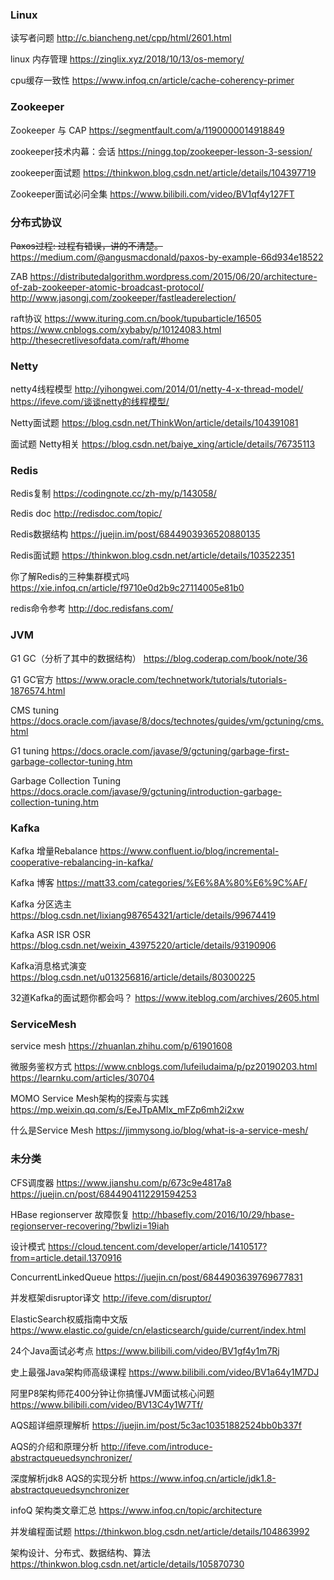 ### Linux

读写者问题
http://c.biancheng.net/cpp/html/2601.html

linux 内存管理
https://zinglix.xyz/2018/10/13/os-memory/

cpu缓存一致性
https://www.infoq.cn/article/cache-coherency-primer



### Zookeeper 

Zookeeper 与 CAP
https://segmentfault.com/a/1190000014918849

zookeeper技术内幕：会话
https://ningg.top/zookeeper-lesson-3-session/

zookeeper面试题
https://thinkwon.blog.csdn.net/article/details/104397719

Zookeeper面试必问全集
https://www.bilibili.com/video/BV1qf4y127FT

### 分布式协议

~~Paxos过程: 过程有错误，讲的不清楚。~~
https://medium.com/@angusmacdonald/paxos-by-example-66d934e18522

ZAB
https://distributedalgorithm.wordpress.com/2015/06/20/architecture-of-zab-zookeeper-atomic-broadcast-protocol/
http://www.jasongj.com/zookeeper/fastleaderelection/



raft协议
https://www.ituring.com.cn/book/tupubarticle/16505
https://www.cnblogs.com/xybaby/p/10124083.html
http://thesecretlivesofdata.com/raft/#home



### Netty

netty4线程模型
http://yihongwei.com/2014/01/netty-4-x-thread-model/
https://ifeve.com/谈谈netty的线程模型/

Netty面试题
https://blog.csdn.net/ThinkWon/article/details/104391081

面试题 Netty相关
https://blog.csdn.net/baiye_xing/article/details/76735113

### Redis

Redis复制
https://codingnote.cc/zh-my/p/143058/

Redis doc
http://redisdoc.com/topic/



Redis数据结构
https://juejin.im/post/6844903936520880135

Redis面试题
https://thinkwon.blog.csdn.net/article/details/103522351

你了解Redis的三种集群模式吗
https://xie.infoq.cn/article/f9710e0d2b9c27114005e81b0

redis命令参考
http://doc.redisfans.com/



### JVM

G1 GC（分析了其中的数据结构）
https://blog.coderap.com/book/note/36



G1 GC官方
https://www.oracle.com/technetwork/tutorials/tutorials-1876574.html



CMS tuning
https://docs.oracle.com/javase/8/docs/technotes/guides/vm/gctuning/cms.html

G1 tuning
https://docs.oracle.com/javase/9/gctuning/garbage-first-garbage-collector-tuning.htm

Garbage Collection Tuning
https://docs.oracle.com/javase/9/gctuning/introduction-garbage-collection-tuning.htm





### Kafka

Kafka 增量Rebalance
https://www.confluent.io/blog/incremental-cooperative-rebalancing-in-kafka/

Kafka 博客
https://matt33.com/categories/%E6%8A%80%E6%9C%AF/

Kafka 分区选主
https://blog.csdn.net/lixiang987654321/article/details/99674419

Kafka ASR ISR OSR
https://blog.csdn.net/weixin_43975220/article/details/93190906

Kafka消息格式演变
https://blog.csdn.net/u013256816/article/details/80300225

32道Kafka的面试题你都会吗？
https://www.iteblog.com/archives/2605.html



### ServiceMesh

service mesh
https://zhuanlan.zhihu.com/p/61901608

微服务鉴权方式
https://www.cnblogs.com/lufeiludaima/p/pz20190203.html
https://learnku.com/articles/30704

MOMO Service Mesh架构的探索与实践
https://mp.weixin.qq.com/s/EeJTpAMlx_mFZp6mh2i2xw

什么是Service Mesh
https://jimmysong.io/blog/what-is-a-service-mesh/



### 未分类

CFS调度器
https://www.jianshu.com/p/673c9e4817a8
https://juejin.cn/post/6844904112291594253

HBase regionserver 故障恢复
http://hbasefly.com/2016/10/29/hbase-regionserver-recovering/?bwlizi=19iah



设计模式
https://cloud.tencent.com/developer/article/1410517?from=article.detail.1370916

ConcurrentLinkedQueue
https://juejin.cn/post/6844903639769677831



并发框架disruptor译文
http://ifeve.com/disruptor/

ElasticSearch权威指南中文版
https://www.elastic.co/guide/cn/elasticsearch/guide/current/index.html





24个Java面试必考点
https://www.bilibili.com/video/BV1gf4y1m7Rj

史上最强Java架构师高级课程
https://www.bilibili.com/video/BV1a64y1M7DJ

阿里P8架构师花400分钟让你搞懂JVM面试核心问题
https://www.bilibili.com/video/BV13C4y1W7Tf/

AQS超详细原理解析
https://juejin.im/post/5c3ac10351882524bb0b337f

AQS的介绍和原理分析
http://ifeve.com/introduce-abstractqueuedsynchronizer/

深度解析jdk8 AQS的实现分析
https://www.infoq.cn/article/jdk1.8-abstractqueuedsynchronizer

infoQ 架构类文章汇总
https://www.infoq.cn/topic/architecture



并发编程面试题
https://thinkwon.blog.csdn.net/article/details/104863992

架构设计、分布式、数据结构、算法
https://thinkwon.blog.csdn.net/article/details/105870730

